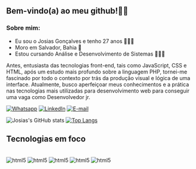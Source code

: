 ## Bem-vindo(a) ao meu github!👋🏽

### Sobre mim:

* Eu sou o Josias Gonçalves e tenho 27 anos 🙋🏾‍♂️
* Moro em Salvador, Bahia 📍
* Estou cursando Análise e Desenvolvimento de Sistemas 👨🏾‍💻

Antes, entusiasta das tecnologias front-end, tais como JavaScript, CSS e HTML, após um estudo mais profundo sobre a linguagem PHP, tornei-me fascinado por todo o contexto por trás da produção visual e lógica de uma interface. Atualmente, busco aperfeiçoar meus conhecimentos e a prática nas tecnologias mais utilizadas para desenvolvimento web para conseguir uma vaga como Desenvolvedor jr.


[![Whatsapp](https://img.shields.io/badge/Gmail-D14836?style=for-the-badge&logo=gmail&logoColor=white)](https://wa.me/+5571992753964)
[![LinkedIn](https://img.shields.io/badge/LinkedIn-0077B5?style=for-the-badge&logo=linkedin&logoColor=white)](https://www.linkedin.com/in/josias-gon%C3%A7alves-643839224/)
[![E-mail](https://img.shields.io/badge/Gmail-D14836?style=for-the-badge&logo=gmail&logoColor=white)](mailto:josiasgoncalvesds@gmail.com)


![Josias's GitHub stats](https://github-readme-stats.vercel.app/api?username=josiasgdev&show_icons=true&theme=dracula)
[![Top Langs](https://github-readme-stats.vercel.app/api/top-langs/?username=josiasgdev&layout=donut&theme=dracula)](https://github.com/anuraghazra/github-readme-stats)

## Tecnologias em foco

<div style="display: inline_block"><br/>
  <img align="center" alt="html5" src="https://img.shields.io/badge/HTML5-E34F26?style=for-the-badge&logo=html5&logoColor=white"/>
  <img align="center" alt="html5" src="https://img.shields.io/badge/CSS3-1572B6?style=for-the-badge&logo=css3&logoColor=white"/>
  <img align="center" alt="html5" src="https://img.shields.io/badge/JavaScript-F7DF1E?style=for-the-badge&logo=javascript&logoColor=black"/>
  <img align="center" alt="html5" src="https://img.shields.io/badge/TypeScript-007ACC?style=for-the-badge&logo=typescript&logoColor=white"/>
  <img align="center" alt="html5" src="https://img.shields.io/badge/PHP-777BB4?style=for-the-badge&logo=php&logoColor=white"/>
</div>
